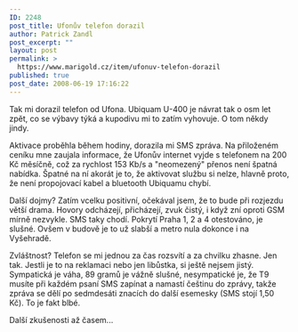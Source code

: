 ```yaml
---
ID: 2248
post_title: Ufonův telefon dorazil
author: Patrick Zandl
post_excerpt: ""
layout: post
permalink: >
  https://www.marigold.cz/item/ufonuv-telefon-dorazil
published: true
post_date: 2008-06-19 17:16:22
---
```

Tak mi dorazil telefon od Ufona. Ubiquam U-400 je návrat tak o osm let zpět, co se výbavy týká a kupodivu mi to zatím vyhovuje. O tom někdy jindy. 

Aktivace proběhla během hodiny, dorazila mi SMS zpráva. Na přiloženém ceníku mne zaujala informace, že Ufonův internet vyjde s telefonem na 200 Kč měsíčně, což za rychlost 153 Kb/s a "neomezený" přenos není špatná nabídka. Špatné na ní akorát je to, že aktivovat službu si nelze, hlavně proto, že není propojovací kabel a bluetooth Ubiquamu chybí. 

Další dojmy? Zatím vcelku positivní, očekával jsem, že to bude při rozjezdu větší drama. Hovory odcházejí, přicházejí, zvuk čistý, i když zní oproti GSM mírně nezvykle. SMS taky chodí. Pokrytí Praha 1, 2 a 4 otestováno, je slušné. Ovšem v budově je to už slabší a metro nula dokonce i na Vyšehradě. 

Zvláštnost? Telefon se mi jednou za čas rozsvítí a za chvilku zhasne. Jen tak. Jestli je to na reklamaci nebo jen libůstka, si ještě nejsem jistý. Sympatická je váha, 89 gramů je vážně slušné, nesympatické je, že T9 musíte při každém psaní SMS zapínat a namastí češtinu do zprávy, takže zpráva se dělí po sedmdesáti znacích do další esemesky (SMS stojí 1,50 Kč). To je fakt blbé. 

Další zkušenosti až časem...